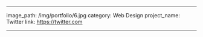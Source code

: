 ---

image_path: /img/portfolio/6.jpg
category: Web Design
project_name: Twitter
link: https://twitter.com

---